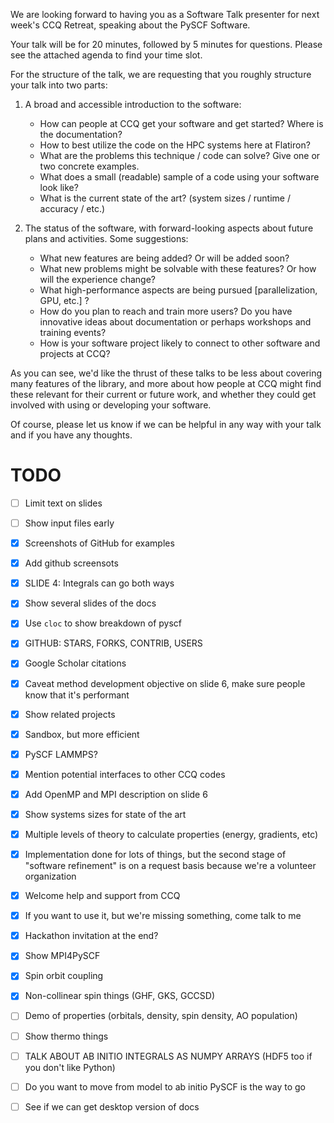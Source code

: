 We are looking forward to having you as a Software Talk presenter for next week's CCQ Retreat, speaking about the PySCF Software. 

Your talk will be for 20 minutes, followed by 5 minutes for questions. Please see the attached agenda to find your time slot. 

For the structure of the talk, we are requesting that you roughly structure your talk into two parts:

1. A broad and accessible introduction to the software:
   - How can people at CCQ get your software and get started? Where is the documentation?
   - How to best utilize the code on the HPC systems here at Flatiron?
   - What are the problems this technique / code can solve? Give one or two concrete examples.
   - What does a small (readable) sample of a code using your software look like?
   - What is the current state of the art? (system sizes / runtime / accuracy / etc.)

2. The status of the software, with forward-looking aspects about future plans and activities.
   Some suggestions:
   - What new features are being added? Or will be added soon?
   - What new problems might be solvable with these features? Or how will the experience change?
   - What high-performance aspects are being pursued [parallelization, GPU, etc.] ?
   - How do you plan to reach and train more users? Do you have innovative ideas about documentation or perhaps workshops and training events?
   - How is your software project likely to connect to other software and projects at CCQ?

As you can see, we'd like the thrust of these talks to be less about covering many features of the library, and more about how people at CCQ might find these relevant for their current or future work, and whether they could get involved with using or developing your software.

Of course, please let us know if we can be helpful in any way with your talk and if you have any thoughts.



# TODO
- [ ] Limit text on slides
- [ ] Show input files early

- [X] Screenshots of GitHub for examples
- [X] Add github screensots
- [X] SLIDE 4: Integrals can go both ways
- [X] Show several slides of the docs
- [X] Use `cloc` to show breakdown of pyscf
- [X] GITHUB: STARS, FORKS, CONTRIB, USERS
- [X] Google Scholar citations
- [X] Caveat method development objective on slide 6, make sure people know that it's performant
- [X] Show related projects
- [X] Sandbox, but more efficient
- [X] PySCF LAMMPS?
- [X] Mention potential interfaces to other CCQ codes
- [X] Add OpenMP and MPI description on slide 6
- [X] Show systems sizes for state of the art
- [X] Multiple levels of theory to calculate properties (energy, gradients, etc)
- [X] Implementation done for lots of things, but the second stage of "software refinement" is on a request basis because we're a volunteer organization
- [X] Welcome help and support from CCQ
- [X] If you want to use it, but we're missing something, come talk to me
- [X] Hackathon invitation at the end?
- [X] Show MPI4PySCF
- [X] Spin orbit coupling
- [X] Non-collinear spin things (GHF, GKS, GCCSD)

- [ ] Demo of properties (orbitals, density, spin density, AO population)
- [ ] Show thermo things
- [ ] TALK ABOUT AB INITIO INTEGRALS AS NUMPY ARRAYS (HDF5 too if you don't like Python)
- [ ] Do you want to move from model to ab initio PySCF is the way to go
- [ ] See if we can get desktop version of docs

